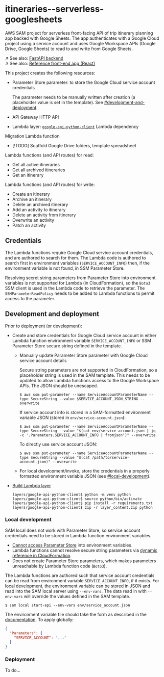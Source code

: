 # itineraries--serverless-googlesheets

AWS SAM project for serverless front-facing API of trip itinerary planning app backed with Google Sheets. The app authenticates with a Google Cloud project using a service account and uses Google Workspace APIs (Google Drive, Google Sheets) to read to and write from Google Sheets.

↗ See also: [FastAPI backend](https://github.com/chrjl/itineraries--fastapi-googlesheets)  
↗ See also: [Reference front-end app (React)](https://github.com/chrjl/itineraries--frontend)

This project creates the following resources:

- Parameter Store parameter: to store the Google Cloud service account credentials

  The parameter needs to be manually written after creation (a placeholder value is set in the template). See [#development-and-deployment](#development-and-deployment).

- API Gateway HTTP API
- Lambda layer: [`google-api-python-client`](https://github.com/googleapis/google-api-python-client) Lambda dependency

Migration Lambda function

- [!TODO] Scaffold Google Drive folders, template spreadsheet

Lambda functions (and API routes) for read:

- Get all active itineraries
- Get all archived itineraries
- Get an itinerary

Lambda functions (and API routes) for write:

- Create an itinerary
- Archive an itinerary
- Delete an archived itinerary
- Add an activity to itinerary
- Delete an activity from itinerary
- Overwrite an activity
- Patch an activity

## Credentials

The Lambda functions require Google Cloud service account credentials, and are authored to search for them. The Lambda code is authored to search first in environment variables (`SERVICE_ACCOUNT_INFO`) then, if the environment variable is not found, in SSM Parameter Store.

Resolving secret string parameters from Parameter Store into environment variables is not supported for Lambda (in CloudFormation), so the `Boto3` SSM client is used in the Lambda code to retrieve the parameter. The `SSMParameterReadPolicy` needs to be added to Lambda functions to permit access to the parameter.

## Development and deployment

Prior to deployment (or development):

- Create and store credentials for Google Cloud service account in either Lambda function environment variable `SERVICE_ACCOUNT_INFO` or SSM Parameter Store secure string defined in the template.

  - Manually update Parameter Store parameter with Google Cloud service account details

    Secure string parameters are not supported in CloudFormation, so a placeholder string is used in the SAM template. This needs to be updated to allow Lambda functions access to the Google Workspace APIs. The JSON should be unescaped.

    ```console
    $ aws ssm put-parameter --name ServiceAccountParameterName --type SecureString --value $SERVICE_ACCOUNT_JSON_STRING --overwrite
    ```

    If service account info is stored in a SAM-formatted environment variable JSON (stored in `env/service-account.json`):

    ```console
    $ aws ssm put-parameter --name ServiceAccountParameterName --type SecureString --value "$(cat env/service-account.json | jq -c '.Parameters.SERVICE_ACCOUNT_INFO | fromjson')" --overwrite
    ```

    To directly use service account JSON:

    ```console
    $ aws ssm put-parameter --name ServiceAccountParameterName --type SecureString --value "$(cat /path/to/service-account.json)" --overwrite
    ```

  - For local development/invoke, store the credentials in a properly formatted environment variable JSON (see [#local-development](#local-development)).

- [Build Lambda layer](https://docs.aws.amazon.com/lambda/latest/dg/python-layers.html)

  ```console
  layers/google-api-python-client$ python -m venv python
  layers/google-api-python-client$ source python/bin/activate
  layers/google-api-python-client$ pip install -r requirements.txt
  layers/google-api-python-client$ zip -r layer_content.zip python
  ```

### Local development

SAM local does not work with Parameter Store, so service account credentials need to be stored in Lambda function environment variables.

- [Cannot access Parameter Store](https://github.com/aws/aws-sam-cli/issues/616#issuecomment-707891861) into environment variables.
- Lambda functions cannot resolve secure string parameters via [dynamic reference in CloudFormation](https://docs.aws.amazon.com/AWSCloudFormation/latest/UserGuide/dynamic-references-ssm-secure-strings.html).
- Does not create Parameter Store parameters, which makes parameters unreachable by Lambda function code (`Boto3`).

The Lambda functions are authored such that service account credentials can be read from environment variable `SERVICE_ACCOUNT_INFO`, if it exists. For local development, the environment variable can be stored in JSON and read into the SAM local server using `--env-vars`. The data read in with `--env-vars` will override the values defined in the SAM template.

```console
$ sam local start-api --env-vars env/service_account.json
```

The environment variable file should take the form as described in the [documentation](https://docs.aws.amazon.com/serverless-application-model/latest/developerguide/serverless-sam-cli-using-invoke.html#serverless-sam-cli-using-invoke-environment-file). To apply globally:

```json
{
  "Parameters": {
    "SERVICE_ACCOUNT": "..."
  }
}
```

### Deployment

To do...
